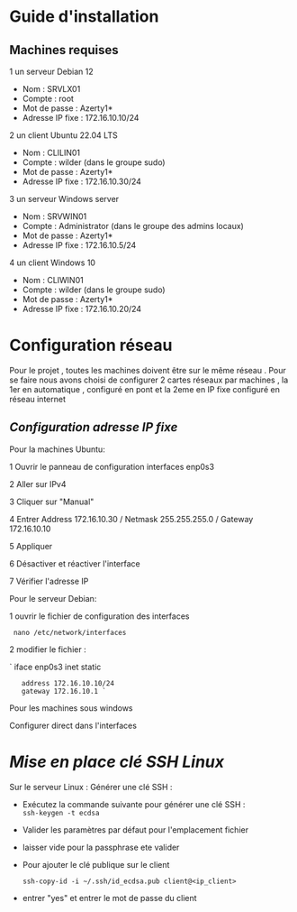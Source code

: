 # Guide d'installation 

## Machines requises

 1 un serveur Debian 12
   - Nom : SRVLX01
   - Compte : root
   - Mot de passe : Azerty1*
   - Adresse IP fixe : 172.16.10.10/24

 
 2 un client Ubuntu 22.04 LTS
   - Nom : CLILIN01
   - Compte : wilder (dans le groupe sudo)
   - Mot de passe : Azerty1*
   - Adresse IP fixe : 172.16.10.30/24
     
 3 un serveur Windows server
   - Nom : SRVWIN01
   - Compte : Administrator (dans le groupe des admins locaux)
   - Mot de passe : Azerty1*
   - Adresse IP fixe : 172.16.10.5/24
     
 4 un client Windows 10 
   - Nom : CLIWIN01
   - Compte : wilder (dans le groupe sudo)
   - Mot de passe : Azerty1*
   - Adresse IP fixe : 172.16.10.20/24


# Configuration réseau 

Pour le projet , toutes les machines doivent être sur le même réseau .
Pour se faire nous avons choisi de configurer 2 cartes réseaux par machines , la 1er en automatique , configuré en pont et la 2eme en IP fixe configuré en réseau internet

 ## *Configuration adresse IP fixe* ##

 Pour la machines Ubuntu:
 
 1 Ouvrir le panneau de configuration interfaces enp0s3
 
 2 Aller sur IPv4  
 
 3 Cliquer sur "Manual" 
 
 4 Entrer Address 172.16.10.30 / Netmask 255.255.255.0 / Gateway 172.16.10.10 
 
 5 Appliquer  
 
 6 Désactiver et réactiver l'interface  
 
 7 Vérifier l'adresse IP  
 

 Pour le serveur Debian:

 1 ouvrir le fichier de configuration des interfaces  
 
 ` nano /etc/network/interfaces` 
 
 2 modifier le fichier : 
 
 ` iface enp0s3 inet static  
 
       address 172.16.10.10/24 
       gateway 172.16.10.1 `

  Pour les machines sous windows 

 Configurer direct dans l'interfaces 


 # *Mise en place clé SSH Linux* #

 Sur le serveur Linux : Générer une clé SSH :  
 
   - Exécutez la commande suivante pour générer une clé SSH :  
     `
     ssh-keygen -t ecdsa  
     `
   - Valider les paramètres par défaut pour l'emplacement fichier  
    
   - laisser vide pour la passphrase ete valider  
    
   - Pour ajouter le clé publique sur le client  
    
     ` ssh-copy-id -i ~/.ssh/id_ecdsa.pub client@<ip_client> `  
     
   - entrer "yes" et entrer le mot de passe du client 
     
 
 

 
  
